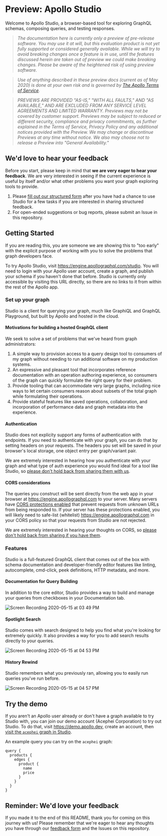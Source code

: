 # Preview: Apollo Studio

Welcome to Apollo Studio, a browser-based tool for exploring GraphQL schemas, composing queries, and testing responses.

> *The documentation here is currently only a preview of pre-release software. You may use it at will, but this evaluation product is not yet fully supported or considered generally available. While we will try to avoid breaking changes once a feature is in use, until the features discussed herein are taken out of preview we could make breaking changes. Please be aware of the heightened risk of using preview software.*

> *Use of anything described in these preview docs (current as of May 2020) is done at your own risk and is governed by [The Apollo Terms of Service](https://www.apollographql.com/Apollo-Terms-of-Service.pdf).*

> *PREVIEWS ARE PROVIDED "AS-IS," "WITH ALL FAULTS," AND "AS AVAILABLE," AND ARE EXCLUDED FROM ANY SERVICE LEVEL AGREEMENTS AND LIMITED WARRANTY. Previews may not be covered by customer support. Previews may be subject to reduced or different security, compliance and privacy commitments, as further explained in the Terms of Service, Privacy Policy and any additional notices provided with the Preview. We may change or discontinue Previews at any time without notice. We also may choose not to release a Preview into "General Availability."*

## We'd love to hear your feedback

Before you start, please keep in mind that **we are very eager to hear your feedback**. We are very interested in seeing if the current experience is useful by itself and/or what other problems you want your graph exploring tools to provide.

1. Please [fill out our structured form](https://forms.gle/hhfA72JPC3fw43Wx5) after you have had a chance to use Studio for a few tasks if you are interested in sharing structured feedback.
2. For open-ended suggestions or bug reports, please submit an Issue in this repository.

## Getting Started

If you are reading this, you are someone we are showing this to "too early" with the explicit purpose of working with you to solve the problems that graph developers face. 

To try Apollo Studio, visit <https://engine.apollographql.com/studio>. You will need to login with your Apollo user account, create a graph, and publish your schema if you haven't done that before. Studio is currently only accessible by visiting this URL directly, so there are no links to it from within the rest of the Apollo app.

### Set up your graph

Studio is a client for querying your graph, much like GraphiQL and GraphQL Playground, but built by Apollo and hosted in the cloud.

#### Motivations for building a hosted GraphQL client

We seek to solve a set of problems that we've heard from graph administrators:
1. A simple way to provision access to a query design tool to consumers of my graph without needing to run additional software on my production systems.
2. An expressive and pleasant tool that incorporates reference documentation with an operation authoring experience, so consumers of the graph can quickly formulate the right query for their problem. 
3. Provide tooling that can accommodate very large graphs, including nice ways to let certain consumers reason about subsets of the total graph while formulating their operations.
4. Provide stateful features like saved operations, collaboration, and incorporation of performance data and graph metadata into the experience.

#### Authentication

Studio does not explicity support any forms of authentication with endpoints. If you need to authenticate with your graph, you can do that by setting headers on your requests. The headers you set will be saved in your browser's local storage, one object entry per graph/variant pair.

We are extremely interested in hearing how you authenticate with your graph and what type of auth experience you would find ideal for a tool like Studio, so [please don't hold back from sharing them with us](https://forms.gle/hhfA72JPC3fw43Wx5).

#### CORS considerations

The queries you construct will be sent directly from the web app in your browser at https://engine.apollographql.com to your server. Many servers have [CORS protections enabled](https://developer.mozilla.org/en-US/docs/Web/HTTP/CORS) that prevent requests from unknown URLs from being responded to. If your server has these protections enabled, you will likely need to safe-list (whitelist) https://engine.apollographql.com in your CORS policy so that your requests from Studio are not rejected.

We are extremely interested in hearing your thoughts on CORS, so [please don't hold back from sharing if you have them](https://forms.gle/hhfA72JPC3fw43Wx5).

### Features

Studio is a full-featured GraphQL client that comes out of the box with schema documentation and developer-friendly editor features like linting, autocomplete, cmd-click, peek definitions, HTTP metadata, and more.

#### Documentation for Query Building

In addition to the core editor, Studio provides a way to build and manage your queries from checkboxes in your Documentation tab.

![Screen Recording 2020-05-15 at 03 49 PM](https://user-images.githubusercontent.com/5922187/82102248-d126ee00-96c3-11ea-8c06-51e846112f5e.gif)

#### Spotlight Search

Studio comes with search designed to help you find what you're looking for extremely quickly. It also provides a way for you to add search results directly to your queries.

![Screen Recording 2020-05-15 at 04 53 PM](https://user-images.githubusercontent.com/5922187/82104685-a725f980-96cc-11ea-8b90-830c94ebfcb9.gif)


#### History Rewind

Studio remembers what you previously ran, allowing you to easily run queries you've run before.

![Screen Recording 2020-05-15 at 04 57 PM](https://user-images.githubusercontent.com/5922187/82104824-36331180-96cd-11ea-9a40-28ddbd1b7a06.gif)


## Try the demo

If you aren't an Apollo user already or don't have a graph available to try Studio with, you can join our demo account (Acephei Corporation) to try out Studio. To do that, visit <https://demo.apollo.dev>, create an account, then [visit the `acephei` graph in Studio](https://engine.apollographql.com/studio/acephei?schemaTag=production).

An example query you can try on the `acephei` graph:
```
query {
  products {
    edges {
      product {
        name
        price
      }
    }
  }
}
```


## Reminder: We'd love your feedback

If you made it to the end of this README, thank you for coming on this journey with us! Please remember that we're eager to hear any thoughts you have through our [feedback form](https://forms.gle/hhfA72JPC3fw43Wx5) and the Issues on this repository.
